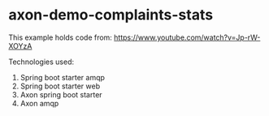 # axon-demo-complaints-stats
This example holds code from: https://www.youtube.com/watch?v=Jp-rW-XOYzA

Technologies used:
1) Spring boot starter amqp
2) Spring boot starter web
3) Axon spring boot starter
4) Axon amqp
